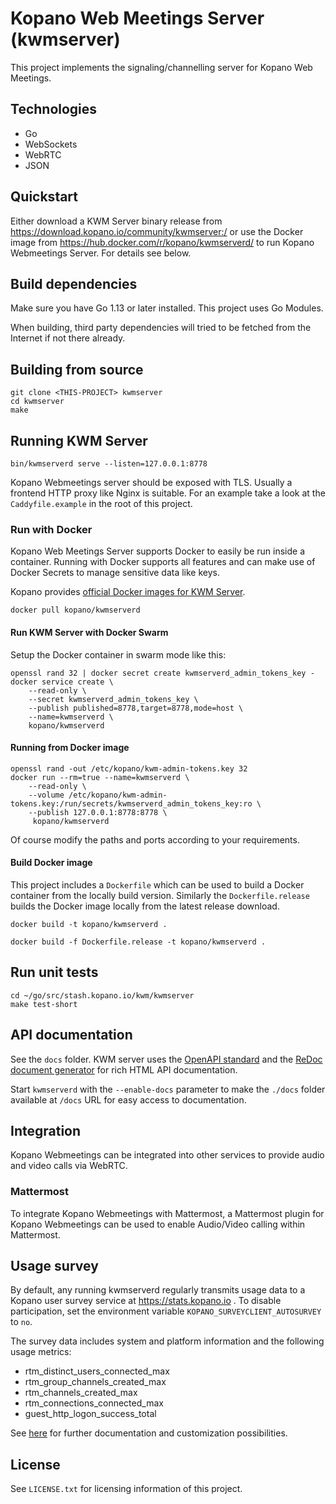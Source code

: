 # Kopano Web Meetings Server (kwmserver)

This project implements the signaling/channelling server for Kopano
Web Meetings.

## Technologies

  - Go
  - WebSockets
  - WebRTC
  - JSON

## Quickstart

Either download a KWM Server binary release from https://download.kopano.io/community/kwmserver:/
or use the Docker image from https://hub.docker.com/r/kopano/kwmserverd/ to run
Kopano Webmeetings Server. For details see below.

## Build dependencies

Make sure you have Go 1.13 or later installed. This project uses Go Modules.

When building, third party dependencies will tried to be fetched from the Internet
if not there already.

## Building from source

```
git clone <THIS-PROJECT> kwmserver
cd kwmserver
make
```

## Running KWM Server

```
bin/kwmserverd serve --listen=127.0.0.1:8778
```

Kopano Webmeetings server should be exposed with TLS. Usually a frontend HTTP
proxy like Nginx is suitable. For an example take a look at the `Caddyfile.example`
in the root of this project.

### Run with Docker

Kopano Web Meetings Server supports Docker to easily be run inside a container.
Running with Docker supports all features and can make use of Docker Secrets to
manage sensitive data like keys.

Kopano provides [official Docker images for KWM Server](https://hub.docker.com/r/kopano/kwmserverd/).

```
docker pull kopano/kwmserverd
```

#### Run KWM Server with Docker Swarm

Setup the Docker container in swarm mode like this:

```
openssl rand 32 | docker secret create kwmserverd_admin_tokens_key -
docker service create \
	--read-only \
	--secret kwmserverd_admin_tokens_key \
	--publish published=8778,target=8778,mode=host \
	--name=kwmserverd \
	kopano/kwmserverd
```

#### Running from Docker image

```
openssl rand -out /etc/kopano/kwm-admin-tokens.key 32
docker run --rm=true --name=kwmserverd \
	--read-only \
	--volume /etc/kopano/kwm-admin-tokens.key:/run/secrets/kwmserverd_admin_tokens_key:ro \
	--publish 127.0.0.1:8778:8778 \
	 kopano/kwmserverd
```

Of course modify the paths and ports according to your requirements.

#### Build Docker image

This project includes a `Dockerfile` which can be used to build a Docker
container from the locally build version. Similarly the `Dockerfile.release`
builds the Docker image locally from the latest release download.

```
docker build -t kopano/kwmserverd .
```

```
docker build -f Dockerfile.release -t kopano/kwmserverd .
```

## Run unit tests

```
cd ~/go/src/stash.kopano.io/kwm/kwmserver
make test-short
```

## API documentation

See the `docs` folder. KWM server uses  the [OpenAPI standard](https://openapis.org/) and
the [ReDoc document generator](https://github.com/Rebilly/ReDoc) for rich HTML
API documentation.

Start `kwmserverd` with the `--enable-docs` parameter to make the `./docs` folder
available at `/docs` URL for easy access to documentation.

## Integration

Kopano Webmeetings can be integrated into other services to provide audio and
video calls via WebRTC.

### Mattermost

To integrate Kopano Webmeetings with Mattermost, a Mattermost plugin for
Kopano Webmeetings can be used to enable Audio/Video calling within Mattermost.

## Usage survey

By default, any running kwmserverd regularly transmits usage data to a Kopano
user survey service at https://stats.kopano.io . To disable participation, set
the environment variable `KOPANO_SURVEYCLIENT_AUTOSURVEY` to `no`.

The survey data includes system and platform information and the following usage
metrics:

 - rtm_distinct_users_connected_max
 - rtm_group_channels_created_max
 - rtm_channels_created_max
 - rtm_connections_connected_max
 - guest_http_logon_success_total

See [here](https://stash.kopano.io/projects/KGOL/repos/ksurveyclient-go) for further
documentation and customization possibilities.

## License

See `LICENSE.txt` for licensing information of this project.
